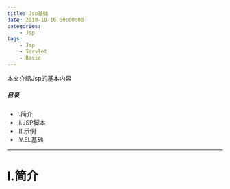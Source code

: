 ```yaml
---
title: Jsp基础
date: 2018-10-16 00:00:00
categories:
    - Jsp
tags:
    - Jsp
    - Servlet
    - Basic
---
```


本文介绍Jsp的基本内容

<!-- more -->

##### 目录
+ I.简介
+ II.JSP脚本
+ III.示例
+ IV.EL基础

---

# I.简介